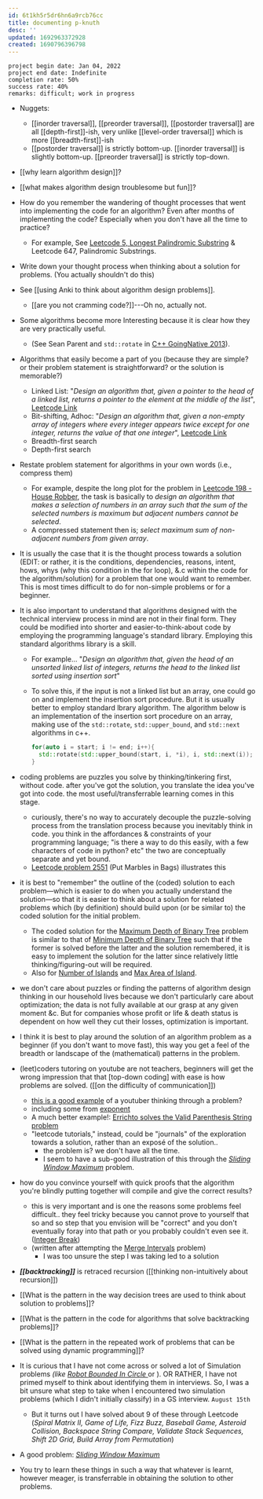 ```yaml
---
id: 6t1kh5r5dr6hn6a9rcb76cc
title: documenting p-knuth
desc: ''
updated: 1692963372928
created: 1690796396798
---
```


`project begin date: Jan 04, 2022`  
`project end date: Indefinite`  
`completion rate: 50%`  
`success rate: 40%`  
`remarks: difficult; work in progress`

- Nuggets:
  - [[inorder traversal]], [[preorder traversal]], [[postorder traversal]] are all [[depth-first]]-ish, very unlike [[level-order traversal]] which is more [[breadth-first]]-ish
  - [[postorder traversal]] is strictly bottom-up. [[inorder traversal]] is slightly bottom-up. [[preorder traversal]] is strictly top-down.

- [[why learn algorithm design]]?
- [[what makes algorithm design troublesome but fun]]?
- How do you remember the wandering of thought processes that went into implementing the code for an algorithm? Even after months of implementing the code? Especially when you don't have all the time to practice?
  - For example, See [Leetcode 5, Longest Palindromic Substring]() & Leetcode 647, Palindromic Substrings.
- Write down your thought process when thinking about a solution for problems. (You actually shouldn't do this)
- See [[using Anki to think about algorithm design problems]].
  - [[are you not cramming code?]]---Oh no, actually not.
- Some algorithms become more Interesting because it is clear how they are very practically useful.
  - (See Sean Parent and `std::rotate` in [C++ GoingNative 2013](https://www.youtube.com/watch?v=W2tWOdzgXHA&t=2396s)).
- Algorithms that easily become a part of you (because they are simple? or their problem statement is straightforward? or the solution is memorable?)
  - Linked List: "_Design an algorithm that, given a pointer to the head of a linked list, returns a pointer to the element at the middle of the list_", [Leetcode Link](https://leetcode.com/problems/middle-of-the-linked-list/)
  - Bit-shifting, Adhoc: "_Design an algorithm that, given a non-empty array of integers where every integer appears twice except for one integer, returns the value of that one integer_", [Leetcode Link](https://leetcode.com/problems/single-number/)
  - Breadth-first search
  - Depth-first search
- Restate problem statement for algorithms in your own words (i.e., compress them)
  - For example, despite the long plot for the problem in [Leetcode 198 - House Robber](https://leetcode.com/problems/house-robber/), the task is basically to _design an algorithm that makes a selection of numbers in an array such that the sum of the selected numbers is maximum but adjacent numbers cannot be selected_.
  - A compressed statement then is; _select maximum sum of non-adjacent numbers from given array_.
- It is usually the case that it is the thought process towards a solution (EDIT: or rather, it is the conditions, dependencies, reasons, intent, hows, whys (why this condition in the for loop), &.c within the code for the algorithm/solution) for a problem that one would want to remember. This is most times difficult to do for non-simple problems or for a beginner.
- It is also important to understand that algorithms designed with the technical interview process in mind are not in their final form. They could be modified into shorter and easier-to-think-about code by employing the programming language's standard library. Employing this standard algorithms library is a skill.
  - For example... "_Design an algorithm that, given the head of an unsorted linked list of integers, returns the head to the linked list sorted using insertion sort_"
  - To solve this, if the input is not a linked list but an array, one could go on and implement the insertion sort procedure. But it is usually better to employ standard lbrary algorithm. The algorithm below is an implementation of the insertion sort procedure on an array, making use of the `std::rotate`, `std::upper_bound`, and `std::next` algorithms in c++.

    ```cpp
    for(auto i = start; i != end; i++){
      std::rotate(std::upper_bound(start, i, *i), i, std::next(i));
    }
    ```
- coding problems are puzzles you solve by thinking/tinkering first, without code. after you've got the solution, you translate the idea you've got into code. the most useful/transferrable learning comes in this stage.
  - curiously, there's no way to accurately decouple the puzzle-solving process from the translation process because you inevitably think in code. you think in the affordances & constraints of your programming language; "is there a way to do this easily, with a few characters of code in python? etc" the two are conceptually separate and yet bound.
  - [Leetcode problem 2551](https://leetcode.com/problems/put-marbles-in-bags/) (Put Marbles in Bags) illustrates this
- it is best to "remember" the outline of the (coded) solution to each problem—which is easier to do when you actually understand the solution—so that it is easier to think about a solution for related problems which (by definition) should build upon (or be similar to) the coded solution for the initial problem.
  - The coded solution for the [Maximum Depth of Binary Tree](https://leetcode.com/problems/maximum-depth-of-binary-tree/) problem is similar to that of [Minimum Depth of Binary Tree](https://leetcode.com/problems/minimum-depth-of-binary-tree/) such that if the former is solved before the latter and the solution remembered, it is easy to implement the solution for the latter since relatively little thinking/figuring-out will be required.
  - Also for [Number of Islands](https://leetcode.com/problems/number-of-islands) and [Max Area of Island](https://leetcode.com/problems/max-area-of-island/).
- we don't care about puzzles or finding the patterns of algorithm design thinking in our household lives because we don't particularly care about optimization; the data is not fully available at our grasp at any given moment &c. But for companies whose profit or life & death status is dependent on how well they cut their losses, optimization is important.
- I think it is best to play around the solution of an algorithm problem as a beginner (if you don't want to move fast), this way you get a feel of the breadth or landscape of the (mathematical) patterns in the problem.
- (leet)coders tutoring on youtube are not teachers, beginners will get the wrong impression that that [top-down coding] with ease is how problems are solved. ([[on the difficulty of communication]])
  - [this is a good example](https://youtu.be/yiAaGRWdqVA) of a youtuber thinking through a problem?
  - including some from [exponent](https://www.youtube.com/@tryexponent/videos)
  - A much better example!: [Errichto solves the Valid Parenthesis String problem](https://youtu.be/piT58dNLPhg)
  - "leetcode tutorials," instead, could be "journals" of the exploration towards a solution, rather than an exposé of the solution..
    - the problem is? we don't have all the time.
    - I seem to have a sub-good illustration of this through the _[Sliding Window Maximum](https://leetcode.com/problems/sliding-window-maximum/)_ problem.
- how do you convince yourself with quick proofs that the algorithm you're blindly putting together will compile and give the correct results?
  - this is very important and is one the reasons some problems feel difficult.. they feel tricky because you cannot prove to yourself that so and so step that you envision will be "correct" and you don't eventually foray into that path or you probably couldn't even see it. ([Integer Break](https://leetcode.com/problems/integer-break/))
  - (written after attempting the [Merge Intervals](https://leetcode.com/problems/merge-intervals/) problem)
    - I was too unsure the step I was taking led to a solution
- **_[[backtracking]]_** is retraced recursion ([[thinking non-intuitively about recursion]])
- [[What is the pattern in the way decision trees are used to think about solution to problems]]?
- [[What is the pattern in the code for algorithms that solve backtracking problems]]?
- [[What is the pattern in the repeated work of problems that can be solved using dynamic programming]]?
- It is curious that I have not come across or solved a lot of Simulation problems _(like [Robot Bounded In Circle
](https://leetcode.com/problems/robot-bounded-in-circle/)_ or []()). OR RATHER, I have not primed myself to think about identifying them in interviews. So, I was a bit unsure what step to take when I encountered two simulation problems (which I didn't initially classify) in a GS interview. `August 15th`
  - But it turns out I have solved about 9 of these through Leetcode (_Spiral Matrix II, Game of Life, Fizz Buzz, Baseball Game, Asteroid Collision, Backspace String Compare, Validate Stack Sequences, Shift 2D Grid, Build Array from Permutation_)
- A good problem: _[Sliding Window Maximum](https://leetcode.com/problems/sliding-window-maximum/)_
- You try to learn these things in such a way that whatever is learnt, however meager, is transferrable in obtaining the solution to other problems.
